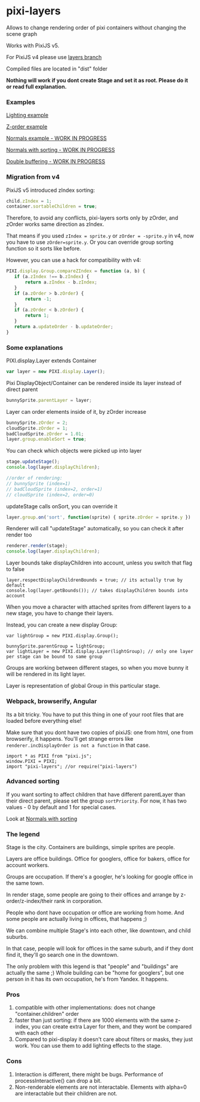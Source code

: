 # pixi-layers
Allows to change rendering order of pixi containers without changing the scene graph

Works with PixiJS v5.

For PixiJS v4 please use [layers branch](https://github.com/pixijs/pixi-layers/tree/layers)

Compiled files are located in "dist" folder

**Nothing will work if you dont create Stage and set it as root. Please do it or read full explanation.**

### Examples

[Lighting example](https://pixijs.io/examples/#/plugin-layers/lighting.js)

[Z-order example](https://pixijs.io/examples/#/plugin-layers/zorder.js)

[Normals example - WORK IN PROGRESS](http://pixijs.github.io/examples/#/layers/normals.js)

[Normals with sorting - WORK IN PROGRESS](http://pixijs.github.io/examples/#/layers/normals.js)

[Double buffering - WORK IN PROGRESS](http://pixijs.github.io/examples/#/layers/trail.js)

### Migration from v4

PixiJS v5 introduced zIndex sorting: 

```js
child.zIndex = 1;
container.sortableChildren = true;
```

Therefore, to avoid any conflicts, pixi-layers sorts only by zOrder, 
and zOrder works same direction as zIndex. 

That means if you used `zIndex = sprite.y` or `zOrder = -sprite.y` in v4, now you have to use `zOrder=sprite.y`.
Or you can override group sorting function so it sorts like before.

However, you can use a hack for compatibility with v4:
```js
PIXI.display.Group.compareZIndex = function (a, b) {
   if (a.zIndex !== b.zIndex) {
       return a.zIndex - b.zIndex;
   }
   if (a.zOrder > b.zOrder) {
       return -1;
   }
   if (a.zOrder < b.zOrder) {
       return 1;
   }
   return a.updateOrder - b.updateOrder;
}
```

### Some explanations

PIXI.display.Layer extends Container

```js
var layer = new PIXI.display.Layer();
```

Pixi DisplayObject/Container can be rendered inside its layer instead of direct parent

```js
bunnySprite.parentLayer = layer;
```

Layer can order elements inside of it, by zOrder increase

```js
bunnySprite.zOrder = 2;
cloudSprite.zOrder = 1;
badCloudSprite.zOrder = 1.01;
layer.group.enableSort = true;
```

You can check which objects were picked up into layer

```js
stage.updateStage();
console.log(layer.displayChildren);

//order of rendering: 
// bunnySprite (index=1)
// badCloudSprite (index=2, order=1)
// cloudSprite (index=2, order=0)
```

updateStage calls onSort, you can override it

```js
layer.group.on('sort', function(sprite) { sprite.zOrder = sprite.y })
```

Renderer will call "updateStage" automatically, so you can check it after render too

```js
renderer.render(stage);
console.log(layer.displayChildren);
```

Layer bounds take displayChildren into account, unless you switch that flag to false

```
layer.respectDisplayChildrenBounds = true; // its actually true by default
console.log(layer.getBounds()); // takes displayChildren bounds into account
```

When you move a character with attached sprites from different layers to a new stage, you have to change their layers.

Instead, you can create a new display Group:

```
var lightGroup = new PIXI.display.Group();

bunnySprite.parentGroup = lightGroup;
var lightLayer = new PIXI.display.Layer(lightGroup); // only one layer per stage can be bound to same group
```

Groups are working between different stages, so when you move bunny it will be rendered in its light layer.

Layer is representation of global Group in this particular stage.

### Webpack, browserify, Angular

Its a bit tricky. You have to put this thing in one of your root files that are loaded before everything else!

Make sure that you dont have two copies of pixiJS: one from html, one from browserify, it happens. You'll get strange errors like `renderer.incDisplayOrder is not a function` in that case.

```
import * as PIXI from "pixi.js";
window.PIXI = PIXI;
import "pixi-layers"; //or require("pixi-layers")
```

### Advanced sorting

If you want sorting to affect children that have different parentLayer than their direct parent,
please set the group `sortPriority`. For now, it has two values - 0 by default and 1 for special cases.

Look at [Normals with sorting](http://pixijs.github.io/examples/#/layers/normals.js)

### The legend

Stage is the city. Containers are buildings, simple sprites are people.

Layers are office buildings. Office for googlers, office for bakers, office for account workers.

Groups are occupation. If there's a googler, he's looking for google office in the same town.

In render stage, some people are going to their offices and arrange by z-order/z-index/their rank in corporation.

People who dont have occupation or office are working from home. And some people are actually living in offices, that happens ;)

We can combine multiple Stage's into each other, like downtown, and child suburbs.
 
In that case, people will look for offices in the same suburb, and if they dont find it, they'll go search one in the downtown.

The only problem with this legend is that "people" and "buildings" are actually the same ;) 
Whole building can be "home for googlers", but one person in it has its own occupation, he's from Yandex.
It happens.

### Pros

1. compatible with other implementations: does not change "container.children" order
2. faster than just sorting: if there are 1000 elements with the same z-index, you can create extra Layer for them, and they wont be compared with each other
3. Compared to pixi-display it doesn't care about filters or masks, they just work. You can use them to add lighting effects to the stage.

### Cons

1. Interaction is different, there might be bugs. Performance of processInteractive() can drop a bit.
2. Non-renderable elements are not interactable. Elements with alpha=0 are interactable but their children are not.
